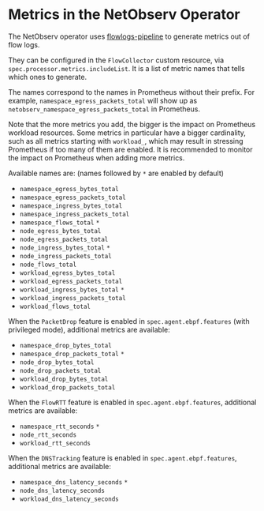 # Metrics in the NetObserv Operator

The NetObserv operator uses [flowlogs-pipeline](https://github.com/netobserv/flowlogs-pipeline/) to generate metrics out of flow logs.

They can be configured in the `FlowCollector` custom resource, via `spec.processor.metrics.includeList`. It is a list of metric names that tells which ones to generate.

The names correspond to the names in Prometheus without their prefix. For example, `namespace_egress_packets_total` will show up as `netobserv_namespace_egress_packets_total` in Prometheus.

Note that the more metrics you add, the bigger is the impact on Prometheus workload resources. Some metrics in particular have a bigger cardinality, such as all metrics starting with `workload_`, which may result in stressing Prometheus if too many of them are enabled. It is recommended to monitor the impact on Prometheus when adding more metrics.

Available names are: (names followed by `*` are enabled by default)
- `namespace_egress_bytes_total`
- `namespace_egress_packets_total`
- `namespace_ingress_bytes_total`
- `namespace_ingress_packets_total`
- `namespace_flows_total` `*`
- `node_egress_bytes_total`
- `node_egress_packets_total`
- `node_ingress_bytes_total` `*`
- `node_ingress_packets_total`
- `node_flows_total`
- `workload_egress_bytes_total`
- `workload_egress_packets_total`
- `workload_ingress_bytes_total` `*`
- `workload_ingress_packets_total`
- `workload_flows_total`

When the `PacketDrop` feature is enabled in `spec.agent.ebpf.features` (with privileged mode), additional metrics are available:
- `namespace_drop_bytes_total`
- `namespace_drop_packets_total` `*`
- `node_drop_bytes_total`
- `node_drop_packets_total`
- `workload_drop_bytes_total`
- `workload_drop_packets_total`

When the `FlowRTT` feature is enabled in `spec.agent.ebpf.features`, additional metrics are available:
- `namespace_rtt_seconds` `*`
- `node_rtt_seconds`
- `workload_rtt_seconds`

When the `DNSTracking` feature is enabled in `spec.agent.ebpf.features`, additional metrics are available:
- `namespace_dns_latency_seconds` `*`
- `node_dns_latency_seconds`
- `workload_dns_latency_seconds`
